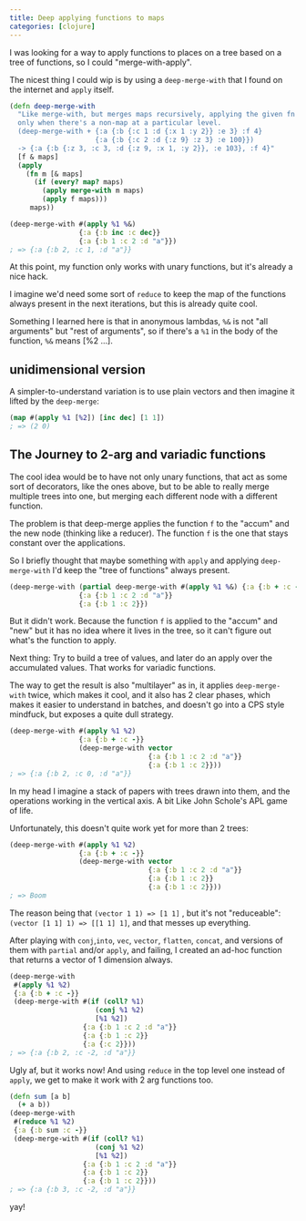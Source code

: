 ```yaml
---
title: Deep applying functions to maps
categories: [clojure]
---
```


I was looking for a way to apply functions to places on a tree based
on a tree of functions, so I could "merge-with-apply".

The nicest thing I could wip is by using a `deep-merge-with` that I found on the internet and `apply` itself.

```clojure
(defn deep-merge-with
  "Like merge-with, but merges maps recursively, applying the given fn
  only when there's a non-map at a particular level.
  (deep-merge-with + {:a {:b {:c 1 :d {:x 1 :y 2}} :e 3} :f 4}
                     {:a {:b {:c 2 :d {:z 9} :z 3} :e 100}})
  -> {:a {:b {:z 3, :c 3, :d {:z 9, :x 1, :y 2}}, :e 103}, :f 4}"
  [f & maps]
  (apply
    (fn m [& maps]
      (if (every? map? maps)
        (apply merge-with m maps)
        (apply f maps)))
     maps))

(deep-merge-with #(apply %1 %&)
                 {:a {:b inc :c dec}}
                 {:a {:b 1 :c 2 :d "a"}})
; => {:a {:b 2, :c 1, :d "a"}}
```

At this point, my function only works with unary functions, but it's
already a nice hack.

I imagine we'd need some sort of `reduce` to keep the map of the
functions always present in the next iterations, but this is already quite cool.

Something I learned here is that in anonymous lambdas, `%&` is not
"all arguments" but "rest of arguments", so if there's a `%1` in the
body of the function, `%&` means [%2 ...].

## unidimensional version
A simpler-to-understand variation is to use plain vectors and then imagine it lifted by the `deep-merge`:

```clojure
(map #(apply %1 [%2]) [inc dec] [1 1])
; => (2 0)
```

## The Journey to 2-arg and variadic functions

The cool idea would be to have not only unary functions, that act as
some sort of decorators, like the ones above, but to be able to really
merge multiple trees into one, but merging each different node with a
different function.


The problem is that deep-merge applies the function `f` to the "accum"
and the new node (thinking like a reducer). The function `f` is the
one that stays constant over the applications.

So I briefly thought that maybe something with `apply` and applying
`deep-merge-with` I'd keep the "tree of functions" always present.


```clojure
(deep-merge-with (partial deep-merge-with #(apply %1 %&) {:a {:b + :c -}})
                 {:a {:b 1 :c 2 :d "a"}}
                 {:a {:b 1 :c 2}})
```

But it didn't work. Because the function `f` is applied to the "accum"
and "new" but it has no idea where it lives in the tree, so it can't
figure out what's the function to apply.


Next thing: Try to build a tree of values, and later do an apply over
the accumulated values. That works for variadic functions.

The way to get the result is also "multilayer" as in, it applies
`deep-merge-with` twice, which makes it cool, and it also has 2 clear
phases, which makes it easier to understand in batches, and doesn't go
into a CPS style mindfuck, but exposes a quite dull strategy.


```clojure
(deep-merge-with #(apply %1 %2)
                 {:a {:b + :c -}}
                 (deep-merge-with vector
                                  {:a {:b 1 :c 2 :d "a"}}
                                  {:a {:b 1 :c 2}}))
; => {:a {:b 2, :c 0, :d "a"}}
```

In my head I imagine a stack of papers with trees drawn into them, and
the operations working in the vertical axis. A bit Like John Schole's
APL game of life.

Unfortunately, this doesn't quite work yet for more than 2 trees:
```clojure
(deep-merge-with #(apply %1 %2)
                 {:a {:b + :c -}}
                 (deep-merge-with vector
                                  {:a {:b 1 :c 2 :d "a"}}
                                  {:a {:b 1 :c 2}}
                                  {:a {:b 1 :c 2}}))
; => Boom
```

The reason being that `(vector 1 1) => [1 1]` , but it's not
"reduceable": `(vector [1 1] 1) => [[1 1] 1]`, and that messes up
everything.

After playing with `conj`,`into`, `vec`, `vector`, `flatten`,
`concat`, and versions of them with `partial` and/or `apply`, and
failing, I created an ad-hoc function that returns a vector of 1
dimension always.

```clojure
(deep-merge-with
 #(apply %1 %2)
 {:a {:b + :c -}}
 (deep-merge-with #(if (coll? %1)
                     (conj %1 %2)
                     [%1 %2])
                  {:a {:b 1 :c 2 :d "a"}}
                  {:a {:b 1 :c 2}}
                  {:a {:c 2}}))
; => {:a {:b 2, :c -2, :d "a"}}
```

Ugly af, but it works now! And using `reduce` in the top level one
instead of `apply`, we get to make it work with 2 arg functions too.

```clojure
(defn sum [a b]
  (+ a b))
(deep-merge-with
 #(reduce %1 %2)
 {:a {:b sum :c -}}
 (deep-merge-with #(if (coll? %1)
                     (conj %1 %2)
                     [%1 %2])
                  {:a {:b 1 :c 2 :d "a"}}
                  {:a {:b 1 :c 2}}
                  {:a {:b 1 :c 2}}))
; => {:a {:b 3, :c -2, :d "a"}}
```

yay!
